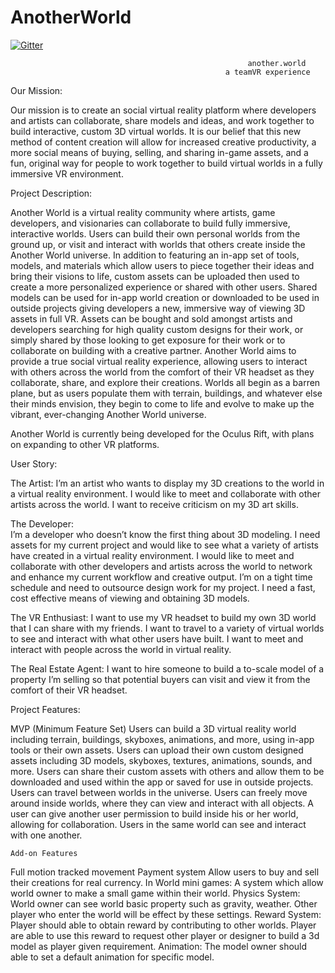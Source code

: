 # AnotherWorld
[![Gitter](https://badges.gitter.im/Join%20Chat.svg)](https://gitter.im/CSE_442/TeamVR?utm_source=badge&utm_medium=badge&utm_campaign=pr-badge&utm_content=badge)


                                                         another.world 
                                                    a teamVR experience
	
Our Mission:

Our mission is to create an social virtual reality platform where developers and artists can collaborate, share models and ideas, and work together to build interactive, custom 3D virtual worlds. It is our belief that this new method of content creation will allow for increased creative productivity, a more social means of buying, selling, and sharing in-game assets, and a fun, original way for people to work together to build virtual worlds in a fully immersive VR environment.

Project Description: 

Another World is a virtual reality community where artists, game developers, and visionaries can collaborate to build fully immersive, interactive worlds. Users can build their own personal worlds from the ground up, or visit and interact with worlds that others create inside the Another World universe. In addition to featuring an in-app set of tools, models, and materials which allow users to piece together their ideas and bring their visions to life, custom assets can be uploaded then used to create a more personalized experience or shared with other users. Shared models can be used for in-app world creation or downloaded to be used in outside projects giving developers a new, immersive way of viewing 3D assets in full VR. Assets can be bought and sold amongst artists and developers searching for high quality custom designs for their work, or simply shared by those looking to get exposure for their work or to collaborate on building with a creative partner. Another World aims to provide a true social virtual reality experience, allowing users to interact with others across the world from the comfort of their VR headset as they collaborate, share, and explore their creations. Worlds all begin as a barren plane, but as users populate them with terrain, buildings, and whatever else their minds envision, they begin to come to life and evolve to make up the vibrant, ever-changing Another World universe.

Another World is currently being developed for the Oculus Rift, with plans on expanding to other VR platforms.


User Story: 

The Artist: 
I’m an artist who wants to display my 3D creations to the world in a virtual reality environment.
I would like to meet and collaborate with other artists across the world.
I want to receive criticism on my 3D art skills.

The Developer:  
I’m a developer who doesn’t know the first thing about 3D modeling. I need assets for my current project and would like to see what a variety of artists have created in a virtual reality environment.
I would like to meet and collaborate with other developers and artists across the world to network and enhance my current workflow and creative output.
I’m on a tight time schedule and need to outsource design work for my project. I need a fast, cost effective means of viewing and obtaining 3D models.

The VR Enthusiast:
I want to use my VR headset to build my own 3D world that I can share with my friends.
I want to travel to a variety of virtual worlds to see and interact with what other users have built.
I want to meet and interact with people across the world in virtual reality.

The Real Estate Agent:
I want to hire someone to build a to-scale model of a property I’m selling so that potential buyers can visit and view it from the comfort of their VR headset.


Project Features:

MVP (Minimum Feature Set)
Users can build a 3D virtual reality world including terrain, buildings, skyboxes, animations, and more, using in-app tools or their own assets.
Users can upload their own custom designed assets including 3D models, skyboxes, textures, animations, sounds, and more.
Users can share their custom assets with others and allow them to be downloaded and used within the app or saved for use in outside projects.
Users can travel between worlds in the universe.
Users can freely move around inside worlds, where they can view and interact with all objects.
A user can give another user permission to build inside his or her world, allowing for collaboration.
Users in the same world can see and interact with one another. 

	Add-on Features
Full motion tracked movement
Payment system
Allow users to buy and sell their creations for real currency.
In World mini games:
A system which allow world owner to make a small game within their world.
Physics System:
World owner can see world basic property such as gravity, weather.
Other player who enter the world will be effect by these settings.
Reward System:
Player should able to obtain reward by contributing to other worlds.
Player are able to use this reward to request other player or designer to build a 3d model as player given requirement.
Animation:
The model owner should able to set a default animation for specific model.
